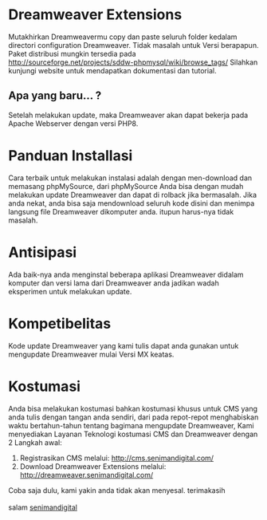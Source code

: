# Dreamweaver Extensions
Mutakhirkan Dreamweavermu copy dan paste seluruh folder kedalam directori configuration Dreamweaver. Tidak masalah untuk Versi berapapun. Paket distribusi mungkin tersedia pada http://sourceforge.net/projects/sddw-phpmysql/wiki/browse_tags/ Silahkan kunjungi website untuk mendapatkan dokumentasi dan tutorial.

## Apa yang baru... ?
Setelah melakukan update, maka Dreamweaver akan dapat bekerja pada Apache Webserver dengan versi PHP8.

# Panduan Installasi
Cara terbaik untuk melakukan instalasi adalah dengan men-download dan memasang phpMySource, dari phpMySource Anda bisa dengan mudah melakukan update Dreamweaver dan dapat di rolback jika bermasalah. Jika anda nekat, anda bisa saja mendownload seluruh kode disini dan menimpa langsung file Dreamweaver dikomputer anda. itupun harus-nya tidak masalah.

# Antisipasi
Ada baik-nya anda menginstal beberapa aplikasi Dreamweaver didalam komputer dan versi lama dari Dreamweaver anda jadikan wadah eksperimen untuk melakukan update.

# Kompetibelitas
Kode update Dreamweaver yang kami tulis dapat anda gunakan untuk mengupdate Dreamweaver mulai Versi MX keatas.

# Kostumasi
Anda bisa melakukan kostumasi bahkan kostumasi khusus untuk CMS yang anda tulis dengan tangan anda sendiri, dari pada repot-repot menghabiskan waktu bertahun-tahun tentang bagimana mengupdate Dreamweaver, Kami menyediakan Layanan Teknologi kostumasi CMS dan Dreamweaver dengan 2 Langkah awal:
<ol>
  <li>Registrasikan CMS melalui: <a href="http://cms.senimandigital.com/">http://cms.senimandigital.com/</a></li>
  <li>Download Dreamweaver Extensions melalui: <a href="http://dreamweaver.senimandigital.com/">http://dreamweaver.senimandigital.com/</a></li>
</ol>
Coba saja dulu, kami yakin anda tidak akan menyesal. terimakasih
<br /><br />
salam <a href="http://senimandigital.com/">senimandigital</a>
